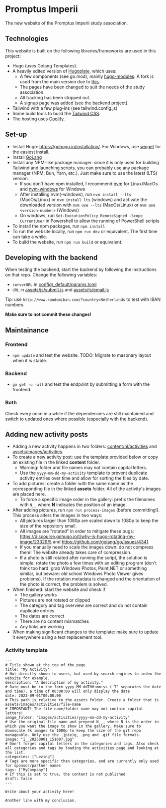 # Promptus Imperii
The new website of the Promptus Imperii study association.

## Technologies
This website is built on the following libraries/frameworks are used in this project:
- Hugo (uses Golang Templates).
- A heavily edited version of [Hugoplate](https://github.com/zeon-studio/hugoplate), which uses:
    - A few components (see go.mod), mainly [hugo-modules](https://github.com/TeaDrinkingProgrammer/hugo-modules). A fork is used from the main version due to [this](https://github.com/gethugothemes/hugo-modules/pull/56).
    - The pages have been changed to suit the needs of the study association.
    - All tracking has been stripped out.
    - A signup page was added (see the backend project).
- Tailwind with a few plug-ins (see tailwind.config.js)
- Some build tools to build the [Tailwind CSS](https://tailwindcss.com/).
- The hosting uses [Coolify](https://coolify.io/).

## Set-up
- Install Hugo: https://gohugo.io/installation/. For Windows, use [winget](https://gohugo.io/installation/windows/#winget) for the easiest install.
- Install [GoLang](https://go.dev/dl/)
- Install any NPM-like package manager: since it is only used for building Tailwind and launching scripts, you can probably use any package manager (NPM, Bun, Yarn, etc.). Just make sure to use the latest (LTS) version.
  - If you don't have npm installed, I recommend [nvm](https://github.com/nvm-sh/nvm) for Linux/MacOs and [nvm-windows](https://github.com/coreybutler/nvm-windows) for Windows
  - After installing nvm(-windows), run `nvm install --lts` (MacOs/Linux) or `nvm install lts` (windows) and activate the downloaded version with `nvm use --lts` (MacOs/Linux) or `nvm use <version-number>` (Windows)
  - On windows, run `Set-ExecutionPolicy RemoteSigned -Scope CurrentUser` in Powershell to allow the running of PowerShell scripts
- To install the npm packages, run `npm install`
- To run the website locally, run `npm run dev` or equivalent. The first time can take a while.
- To build the website, run `npm run build` or equivalent.

## Developing with the backend
When testing the backend, start the backend by following the instructions on that repo. Change the following variables:
- `serverURL` in [config/_default/params.toml](config/_default/params.toml)
- `URL` in [assets/js/submit.js](assets/js/submit.js) and [assets/js/email.js](assets/js/email.js)

Tip: use `http://www.randomiban.com/?country=Netherlands` to test with IBAN numbers.

**Make sure to not commit these changes!**

## Maintainance
### Frontend
- `npm update` and test the website. TODO: Migrate to masonary layout when it is stable.

### Backend
- `go get -u -all` and test the endpoint by submitting a form with the frontend.

### Both
Check every once in a while if the dependencies are still maintained and switch to updated ones where possible (especially with the backend).

## Adding new activity posts
- Adding a new activity happens in two folders: [content/nl/activities](content/nl/activities) and [assets/images/activities](assets/images/activities).
- To create a new activity post: use the template provided below or copy an existing file in the linked **content** folder.
  - Warning: folder and file names may not contain capital letters.
  - Use the `yyyy-mm-dd-my-activity` template to prevent duplicate activity entries over time and allow for sorting the files by date.
- To add pictures: create a folder with the same name as the corresponding file in the linked **assets** folder. All of the activity's images are placed here.
  - To force a specific image order in the gallery: prefix the filenames with `N__` where **N** indicates the position of an image.
- After adding pictures, run `npm run process-images` (before committing!). This process alters the images in two ways:
  - All pictures larger than 1080p are scaled down to 1080p to keep the size of the repository small.
  - All images are "rotated" in order to mitigate these bugs: https://discourse.gohugo.io/t/why-is-hugo-rotating-my-image/23329/5 and https://github.com/golang/go/issues/4341.
  - If you manually need to scale the images down: do not compress them! The website already takes care of compression.
  - If a photo is still rotated after running the script, the solution is simple: rotate the photo a few times with an editing program (don't think too hard: grab Windows Photos, Paint.NET or something similar, but beware: old school Windows Photo Viewer gives problems). If the rotation metadata is changed and the orientation of the photo is correct, the problem is solved.
- When finished: start the website and check if
  - The gallery works
  - Pictures are not rotated or clipped
  - The category and tag overview are correct and do not contain duplicate entries
  - The dates are correct
  - There are no content mismatches
  - Any links are working
- When making significant changes to the template: make sure to update it everywhere using a text replacement tool.

### Activity template
```
---
# Title shown at the top of the page.
title: "My Activity"
# Not directly shown to users, but used by search engines to index the website for example.
description: "A description of my activity."
# Date must be in the form yyyy-MM-ddTHH:mm:ss ('T' separates the date and time), a time of 00:00:00 will only display the date
date: 2023-09-01T00:00:00
# This path is relative to the assets folder. Create a folder that is assets/images/activities/file-name
# IMPORTANT! The file name/folder name may not contain capital letters!
image_folder: "images/activities/yyyy-mm-dd-my-activity"
# Use the original file name and prepend N__, where N is the order in which you want the image to show in the gallery. Make sure to downscale 4k images to 1080p to keep the size of the git repo manageable. Only use the .jp(e)g, .png and .gif file formats.
image: "1__20230901_151607.jpg"
# Don't forget capital letters in the categories and tags. Also check all categories and tags by loading the activities page and looking at the list.
categories: ["Lezing"]
# Tags are more specific than categories, and are currently only used for sponsor/partner names
tags: ["MyCompany"]
# If this is set to true, the content is not published
draft: false
---

Write about your activity here!

Another line with my conclusion.
```